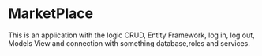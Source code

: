 # MarketPlace
This is an application with the logic CRUD, Entity Framework, log in, log out, Models View and connection with something database,roles and services.
